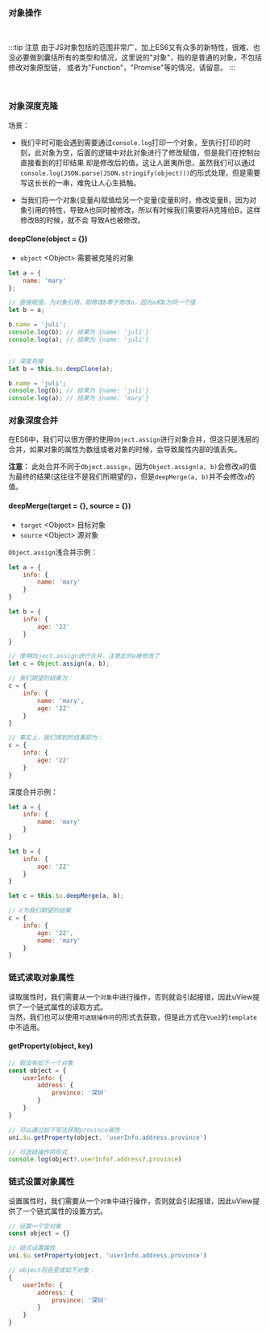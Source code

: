 ### 对象操作


<br>

:::tip 注意
由于JS对象包括的范围非常广，加上ES6又有众多的新特性，很难、也没必要做到囊括所有的类型和情况，这里说的"对象"，指的是普通的对象，不包括修改对象原型链，
或者为"Function"，"Promise"等的情况，请留意。
:::

<br>

### 对象深度克隆

场景：  

- 我们平时可能会遇到需要通过`console.log`打印一个对象，至执行打印的时刻，此对象为空，后面的逻辑中对此对象进行了修改赋值，但是我们在控制台直接看到的打印结果
却是修改后的值，这让人匪夷所思，虽然我们可以通过`console.log(JSON.parse(JSON.stringify(object)))`的形式处理，但是需要写这长长的一串，难免让人心生抵触。

- 当我们将一个对象(变量A)赋值给另一个变量(变量B)时，修改变量B，因为对象引用的特性，导致A也同时被修改，所以有时候我们需要将A克隆给B，这样修改B的时候，就不会
导致A也被修改。

#### deepClone(object = {})

- `object` <Object\> 需要被克隆的对象

```js
let a = {
	name: 'mary'
};

// 直接赋值，为对象引用，即修改b等于修改a，因为a和b为同一个值
let b = a;

b.name = 'juli';
console.log(b); // 结果为 {name: 'juli'}
console.log(a); // 结果为 {name: 'juli'}


// 深度克隆
let b = this.$u.deepClone(a);

b.name = 'juli';
console.log(b); // 结果为 {name: 'juli'}
console.log(a); // 结果为 {name: 'mary'}
```


### 对象深度合并

在ES6中，我们可以很方便的使用`Object.assign`进行对象合并，但这只是浅层的合并，如果对象的属性为数组或者对象的时候，会导致属性内部的值丢失。
  
**注意：** 此处合并不同于`Object.assign`，因为`Object.assign(a, b)`会修改`a`的值为最终的结果(这往往不是我们所期望的)，但是`deepMerge(a, b)`并不会修改`a`的值。


#### deepMerge(target = {}, source = {})

- `target` <Object\> 目标对象
- `source` <Object\> 源对象

`Object.assign`浅合并示例：

```js
let a = {
	info: {
		name: 'mary'
	}
}

let b = {
	info: {
		age: '22'
	}
}

// 使用Object.assign进行合并，注意此时a被修改了
let c = Object.assign(a, b);

// 我们期望的结果为：
c = {
	info: {
		name: 'mary',
		age: '22'
	}
}

// 事实上，我们得到的结果却为：
c = {
	info: {
		age: '22'
	}
}
```

深度合并示例：

```js
let a = {
	info: {
		name: 'mary'
	}
}

let b = {
	info: {
		age: '22'
	}
}

let c = this.$u.deepMerge(a, b);

// c为我们期望的结果
c = {
	info: {
		age: '22',
		name: 'mary'
	}
}
```


### 链式读取对象属性

读取属性时，我们需要从一个`对象`中进行操作，否则就会引起报错，因此uView提供了一个链式属性的读取方式。  
当然，我们也可以使用`可选链操作符`的形式去获取，但是此方式在`Vue2`的`template`中不适用。

#### getProperty(object, key)

```js
// 假设有如下一个对象
const object = {
	userInfo: {
		address: {
			province: '深圳'
		}
	}
}

// 可以通过如下写法获取province属性
uni.$u.getProperty(object, 'userInfo.address.province')

// 可选链操作符形式
console.log(object?.userInfo?.address?.province)
```


### 链式设置对象属性

设置属性时，我们需要从一个`对象`中进行操作，否则就会引起报错，因此uView提供了一个链式属性的设置方式。

```js
// 设置一个空对象
const object = {}

// 链式设置属性
uni.$u.setProperty(object, 'userInfo.address.province')

// object将会变成如下对象：
{
	userInfo: {
		address: {
			province: '深圳'
		}
	}
}
```